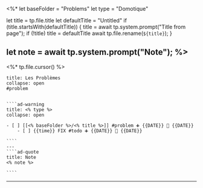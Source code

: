 <%*
let baseFolder = "Problems"
let type = "Domotique"

let title = tp.file.title
let defaultTitle = "Untitled"
if (title.startsWith(defaultTitle)) {
	title = await tp.system.prompt("Title from page");
	if (!title) title = defaultTitle
	await tp.file.rename(`${title}`);
} 

let note = await tp.system.prompt("Note");
%>
---
<%* tp.file.cursor() %> 
`````ad-danger
title: Les Problèmes
collapse: open
#problem


````ad-warning
title: <% type %>
collapse: open

- [ ] [[<% baseFolder %>/<% title %>]] #problem ➕ {{DATE}} 🛫 {{DATE}}  
	- [ ] {{time}} FIX #todo ➕ {{DATE}} 🛫 {{DATE}} 

````
---
````ad-quote
title: Note
<% note %> 

````

`````

---

